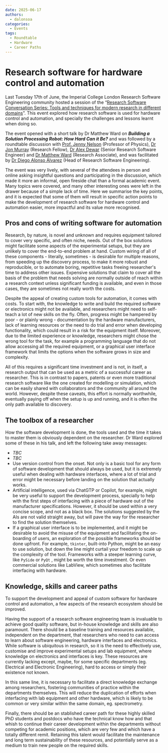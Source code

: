 ```yaml
---
date: 2025-06-17
authors:
  - dalonsoa
categories:
  - Events
tags:
  - Roundtable
  - Hardware
  - Career Paths
---
```


# Research software for hardware control and automation

Last Tuesday 17th of June, the Imperial College London Research Software Engineering community hosted a session of the “[Research Software Conversation Series: Tools and techniques for modern research in different domains](https://www.imperial.ac.uk/admin-services/ict/self-service/research-support/rcs/service-offering/research-engagement/rcs-events/rscs/ "https://www.imperial.ac.uk/admin-services/ict/self-service/research-support/rcs/service-offering/research-engagement/rcs-events/rscs/")”. This event explored how research software is used for hardware control and automation, and specially the challenges and lessons learnt when doing so.

The event opened with a short talk by Dr Matthew Ward on **_Building a Solution Processing Robot: How Hard Can it Be?_** and was followed by a roundtable discussion with [Prof. Jenny Nelson](https://profiles.imperial.ac.uk/jenny.nelson "https://profiles.imperial.ac.uk/jenny.nelson") (Professor of Physics), [Dr Jon Murray](https://profiles.imperial.ac.uk/j.murray/about "https://profiles.imperial.ac.uk/j.murray/about") (Research Fellow), [Dr Alex Dewar](https://profiles.imperial.ac.uk/a.dewar "https://profiles.imperial.ac.uk/a.dewar") (Senior Research Software Engineer) and [Dr Matthew Ward](https://www.linkedin.com/in/matthew-ward-950711140/ "https://www.linkedin.com/in/matthew-ward-950711140/") (Research Associate), and was facilitated by [Dr Diego Alonso Álvarez](https://profiles.imperial.ac.uk/d.alonso-alvarez "https://profiles.imperial.ac.uk/d.alonso-alvarez") (Head of Research Software Engineering).

The event was very lively, with several of the attendees in person and online asking insightful questions and participating in the discussion, which made it more an informal, open fireside chat than a formal academic event. Many topics were covered, and many other interesting ones were left in the drawer because of a simple lack of time. Here we summarise the key points, and it is expected that some of them will result in specific action points to make the development of research software for hardware control and automation easier, more impactful and its value more recognised.

## Pros and cons of writing software for automation

Research, by nature, is novel and unknown and requires equipment tailored to cover very specific, and often niche, needs. Out of the box solutions might facilitate some aspects of the experimental setups, but they are unlikely to cover the end-to-end problem at hand. Custom wiring of all of these components - literally, sometimes - is desirable for multiple reasons, from speeding up the discovery process, to make it more robust and reproducible, or to automate boring, repetitive tasks freeing researcher's time to address other issues. Expensive solutions that claim to cover all the basis of the problem that needs solving are normally outside of reach within a research context unless significant funding is available, and even in those cases, they are sometimes not really worth the costs.

Despite the appeal of creating custom tools for automation, it comes with costs. To start with, the knowledge to write and build the required software or electronics might not be available, and researchers might need to self-teach a lot of new skills on the fly. Often, progress might be hampered by poor - or plainly wrong - documentation by the hardware manufacturers, lack of learning resources or the need to do trial and error when developing functionality, which could result in a risk for the equipment itself. Moreover, due to the limited experience or knowledge, researchers might chose the wrong tool for the task, for example a programming language that do not allow accessing all the required equipment, or a graphical user interface framework that limits the options when the software grows in size and complexity.

All of this requires a significant time investment and is not, in itself, a research output that can be used as a metric of a successful career as researcher. This is in contrast to papers, patents or even more traditional research software like the one created for modelling or simulation, which can be easily shared with collaborators and the community all around the world. However, despite these caveats, this effort is normally worthwhile, eventually paying off when the setup is up and running, and it is often the only path available to discovery.

## The toolbox of a researcher

How the software development is done, the tools used and the time it takes to master them is obviously dependent on the researcher. Dr Ward explored some of these in his talk, and left the following take away messages:

- _TBC_
- _TBC_
- Use version control from the onset. Not only is a basic tool for any form of software development that should always be used, but it is extremely useful when dealing with hardware interfaces, where a lot of trial and error might be necessary before landing on the solution that actually works.
- Artificial intelligence, used via ChatGTP or Copilot, for example, might be very useful to support the development process, specially to help with the first steps of interfacing with a piece of hardware out of the manufacturer specifications. However, it should be used within a very concise scope, and not as a black box. The solutions suggested by the AIs are not valid straight away, but will pave the way for the researcher to find the solution themselves.
- If a graphical user interface is to be implemented, and it might be desirable to avoid the misuse of the equipment and facilitating the on-boarding of users, an exploration of the possible frameworks should be done upfront. For example, `tkinter`, built-into Python, might be an easy to use solution, but down the line might curtail your freedom to scale up the complexity of the tool. Frameworks with a steeper learning curve, like `PySide` or `PyQt` , might be worth the time investment. Or even commercial solutions like LabView, which sometimes also facilitate interfacing with hardware.

## Knowledge, skills and career paths

To support the development and appeal of custom software for hardware control and automation, a few aspects of the research ecosystem should be improved.

Having the support of a research software engineering team is invaluable to achieve good quality software, but in-house knowledge and skills are also paramount. There should be a baseline training and resources available, independent on the department, that researchers who need to can access to learn about software engineering, hardware interfaces and electronics. While software is ubiquitous in research, so it is the need to effectively use, customise and improve experimental setups and lab equipment, where knowledge on electronics and interfaces is key. These resources are currently lacking except, maybe, for some specific departments (eg. Electrical and Electronic Engineering), hard to access or simply their existence not known.

In this same line, it is necessary to facilitate a direct knowledge exchange among researchers, fostering communities of practice within the departments themselves. This will reduce the duplication of efforts when interfacing with lab equipment and other hardware, which is likely to be common or very similar within the same domain, eg. spectrometry.

Finally, there should be an stablished career path for these highly skilled PhD students and postdocs who have the technical know how and that whish to continue their career development within the departments without competing for academic positions, which are very few and which have a totally different remit. Retaining this talent would facilitate the maintenance and long term sustainability of these resources, and potentially serve as a medium to train new people on the required skills.
